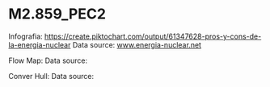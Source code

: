 # M2.859_PEC2

Infografia: https://create.piktochart.com/output/61347628-pros-y-cons-de-la-energia-nuclear
Data source: www.energia-nuclear.net

Flow Map:
Data source:

Conver Hull:
Data source:
